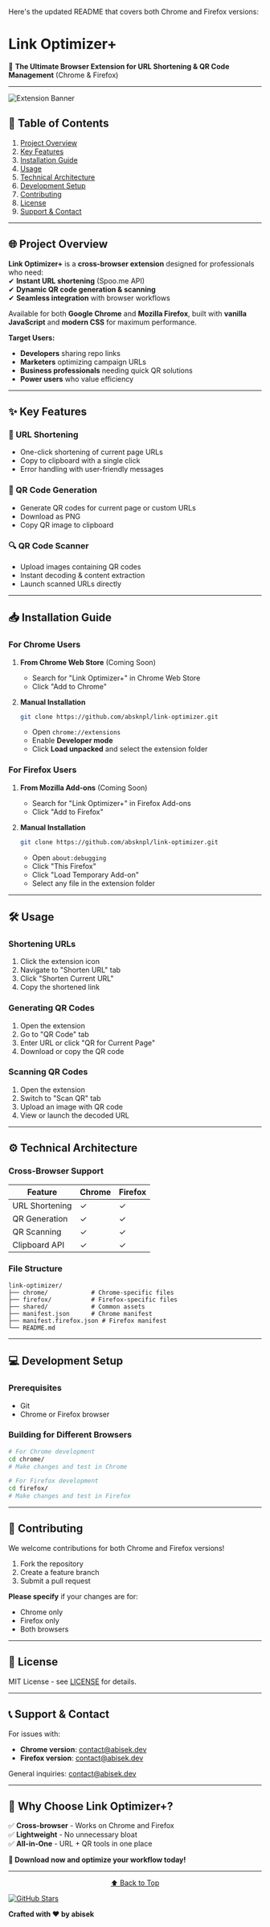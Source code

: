 Here's the updated README that covers both Chrome and Firefox versions:

# **Link Optimizer+**

🚀 **The Ultimate Browser Extension for URL Shortening & QR Code Management** (Chrome & Firefox)

---

![Extension Banner](https://github.com/user-attachments/assets/75e05d76-8334-4eb7-bf29-d97d14df557f)

## **📌 Table of Contents**

1. [Project Overview](#-project-overview)
2. [Key Features](#-key-features)
3. [Installation Guide](#-installation-guide)
4. [Usage](#-usage)
5. [Technical Architecture](#-technical-architecture)
6. [Development Setup](#-development-setup)
7. [Contributing](#-contributing)
8. [License](#-license)
9. [Support & Contact](#-support--contact)

---

## **🌐 Project Overview**

**Link Optimizer+** is a **cross-browser extension** designed for professionals who need:  
✔ **Instant URL shortening** (Spoo.me API)  
✔ **Dynamic QR code generation & scanning**  
✔ **Seamless integration** with browser workflows

Available for both **Google Chrome** and **Mozilla Firefox**, built with **vanilla JavaScript** and **modern CSS** for maximum performance.

**Target Users:**

- **Developers** sharing repo links
- **Marketers** optimizing campaign URLs
- **Business professionals** needing quick QR solutions
- **Power users** who value efficiency

---

## **✨ Key Features**

### **🔗 URL Shortening**

- One-click shortening of current page URLs
- Copy to clipboard with a single click
- Error handling with user-friendly messages

### **📲 QR Code Generation**

- Generate QR codes for current page or custom URLs
- Download as PNG
- Copy QR image to clipboard

### **🔍 QR Code Scanner**

- Upload images containing QR codes
- Instant decoding & content extraction
- Launch scanned URLs directly

---

## **📥 Installation Guide**

### **For Chrome Users**

1. **From Chrome Web Store** (Coming Soon)

   - Search for "Link Optimizer+" in Chrome Web Store
   - Click "Add to Chrome"

2. **Manual Installation**
   ```bash
   git clone https://github.com/absknpl/link-optimizer.git
   ```
   - Open `chrome://extensions`
   - Enable **Developer mode**
   - Click **Load unpacked** and select the extension folder

### **For Firefox Users**

1. **From Mozilla Add-ons** (Coming Soon)

   - Search for "Link Optimizer+" in Firefox Add-ons
   - Click "Add to Firefox"

2. **Manual Installation**
   ```bash
   git clone https://github.com/absknpl/link-optimizer.git
   ```
   - Open `about:debugging`
   - Click "This Firefox"
   - Click "Load Temporary Add-on"
   - Select any file in the extension folder

---

## **🛠 Usage**

### **Shortening URLs**

1. Click the extension icon
2. Navigate to "Shorten URL" tab
3. Click "Shorten Current URL"
4. Copy the shortened link

### **Generating QR Codes**

1. Open the extension
2. Go to "QR Code" tab
3. Enter URL or click "QR for Current Page"
4. Download or copy the QR code

### **Scanning QR Codes**

1. Open the extension
2. Switch to "Scan QR" tab
3. Upload an image with QR code
4. View or launch the decoded URL

---

## **⚙ Technical Architecture**

### **Cross-Browser Support**

| Feature        | Chrome | Firefox |
| -------------- | ------ | ------- |
| URL Shortening | ✓      | ✓       |
| QR Generation  | ✓      | ✓       |
| QR Scanning    | ✓      | ✓       |
| Clipboard API  | ✓      | ✓       |

### **File Structure**

```
link-optimizer/
├── chrome/            # Chrome-specific files
├── firefox/           # Firefox-specific files
├── shared/            # Common assets
├── manifest.json      # Chrome manifest
├── manifest.firefox.json # Firefox manifest
└── README.md
```

---

## **💻 Development Setup**

### **Prerequisites**

- Git
- Chrome or Firefox browser

### **Building for Different Browsers**

```bash
# For Chrome development
cd chrome/
# Make changes and test in Chrome

# For Firefox development
cd firefox/
# Make changes and test in Firefox
```

---

## **🤝 Contributing**

We welcome contributions for both Chrome and Firefox versions!

1. Fork the repository
2. Create a feature branch
3. Submit a pull request

**Please specify** if your changes are for:

- Chrome only
- Firefox only
- Both browsers

---

## **📜 License**

MIT License - see [LICENSE](LICENSE) for details.

---

## **📞 Support & Contact**

For issues with:

- **Chrome version**: contact@abisek.dev
- **Firefox version**: contact@abisek.dev

General inquiries: contact@abisek.dev

---

## **🌟 Why Choose Link Optimizer+?**

✅ **Cross-browser** - Works on Chrome and Firefox  
✅ **Lightweight** - No unnecessary bloat  
✅ **All-in-One** - URL + QR tools in one place

**🚀 Download now and optimize your workflow today!**

---

<div align="center">
  <a href="#-link-optimizer">⬆️ Back to Top</a>
</div>

[![GitHub Stars](https://img.shields.io/github/stars/absknpl/link-optimizer?style=social)](https://github.com/absknpl/link-optimizer)

**Crafted with ❤️ by abisek**
